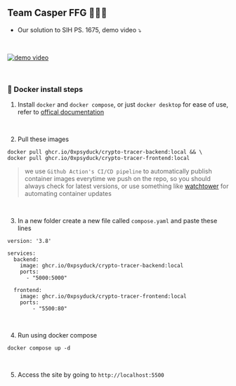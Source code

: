 ## Team Casper FFG 🚀🚀🚀

- Our solution to SIH PS. 1675, demo video ⤵️
<br>

[![demo video](https://i.ytimg.com/an_webp/PmodCBkelw4/mqdefault_6s.webp?du=3000&sqp=CMDL2LYG&rs=AOn4CLAyI9LTppzgD9vzsyUbw_uzgrSZZg)](https://www.youtube.com/watch?v=PmodCBkelw4)

<br>

### 🐳 Docker install steps
1. Install `docker` and `docker compose`, or just `docker desktop` for ease of use, refer to [offical documentation](https://docs.docker.com/desktop/)
<br>

2. Pull these images
```
docker pull ghcr.io/0xpsyduck/crypto-tracer-backend:local && \
docker pull ghcr.io/0xpsyduck/crypto-tracer-frontend:local
```

> we use `Github Action's CI/CD pipeline` to automatically publish container images everytime we push on the repo, so you should always check for latest versions, or use something like [watchtower](https://github.com/containrrr/watchtower) for automating container updates
<br>

3. In a new folder create a new file called `compose.yaml` and paste these lines
```
version: '3.8'

services:
  backend:
    image: ghcr.io/0xpsyduck/crypto-tracer-backend:local
    ports:
      - "5000:5000"
  
  frontend:
    image: ghcr.io/0xpsyduck/crypto-tracer-frontend:local
    ports:
        - "5500:80"
```
<br>

4. Run using docker compose
```
docker compose up -d
```
<br>

5. Access the site by going to `http://localhost:5500`

